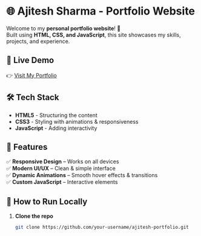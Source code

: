 # 🌐 Ajitesh Sharma - Portfolio Website



Welcome to my **personal portfolio website**! 🚀  
Built using **HTML, CSS, and JavaScript**, this site showcases my skills, projects, and experience.

## 🔗 Live Demo
👉 [Visit My Portfolio](https://AJ1312.github.io/ajitesh-portfolio/)  


## 🛠️ Tech Stack
- **HTML5** - Structuring the content
- **CSS3** - Styling with animations & responsiveness
- **JavaScript** - Adding interactivity


## 🚀 Features
✅ **Responsive Design** – Works on all devices  
✅ **Modern UI/UX** – Clean & simple interface  
✅ **Dynamic Animations** – Smooth hover effects & transitions  
✅ **Custom JavaScript** – Interactive elements  

## 📌 How to Run Locally
1. **Clone the repo**  
   ```sh
   git clone https://github.com/your-username/ajitesh-portfolio.git

